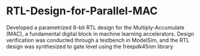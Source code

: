 # RTL-Design-for-Parallel-MAC
Developed a parametrized 8-bit RTL design for the Multiply-Accumulate (MAC), a fundamental digital block in machine learning accelerators. Design verification was conducted through a testbench in ModelSim, and the RTL design was synthesized to gate level using the freepdk45nm library
